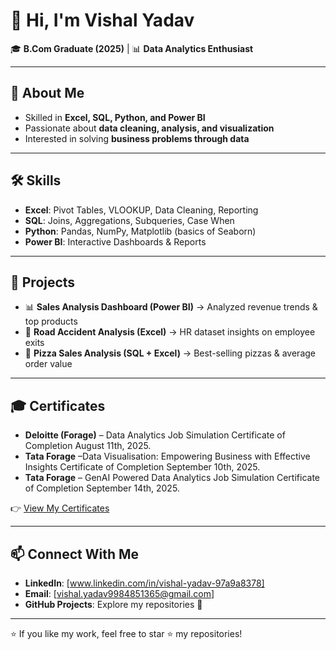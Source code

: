 # 👋 Hi, I'm Vishal Yadav  

🎓 **B.Com Graduate (2025)** | 📊 **Data Analytics Enthusiast**  

---

## 🚀 About Me  
- Skilled in **Excel, SQL, Python, and Power BI**  
- Passionate about **data cleaning, analysis, and visualization**  
- Interested in solving **business problems through data**  

---

## 🛠️ Skills  
- **Excel**: Pivot Tables, VLOOKUP, Data Cleaning, Reporting  
- **SQL**: Joins, Aggregations, Subqueries, Case When  
- **Python**: Pandas, NumPy, Matplotlib (basics of Seaborn)  
- **Power BI**: Interactive Dashboards & Reports  

---

## 📂 Projects  
- 📊 **Sales Analysis Dashboard (Power BI)** → Analyzed revenue trends & top products 
- 👥 **Road Accident Analysis (Excel)** → HR dataset insights on employee exits  
- 🍕 **Pizza Sales Analysis (SQL + Excel)** → Best-selling pizzas & average order value  

---

## 🎓 Certificates  
- **Deloitte (Forage)** – Data Analytics Job Simulation
Certificate of Completion
August 11th, 2025.  
- **Tata Forage** –Data Visualisation: Empowering Business
with Effective Insights
Certificate of Completion
September 10th, 2025.
 - **Tata Forage** –  GenAI Powered Data Analytics Job Simulation
Certificate of Completion
September 14th, 2025.

👉 [View My Certificates](https://github.com/Vishal1365/Certificates)  

---

## 📫 Connect With Me  
- **LinkedIn**: [www.linkedin.com/in/vishal-yadav-97a9a8378]  
- **Email**: [vishal.yadav9984851365@gmail.com]  
- **GitHub Projects**: Explore my repositories 🚀  

---

⭐ If you like my work, feel free to star ⭐ my repositories!
